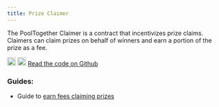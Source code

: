 ```yaml
---
title: Prize Claimer
---
```


The PoolTogether Claimer is a contract that incentivizes prize claims. Claimers can claim prizes on behalf of winners and earn a portion of the prize as a fee.

<div className='flex-center'>
  <img src="/img/github.svg" width="20" height="20" className='github-img-dark' />
  <img src="/img/github-light.png" width="20" height="20" className='github-img-light' />
  <a href="https://github.com/generationsoftware/pt-v5-claimer">Read the code on Github</a>
</div>


### Guides:

- Guide to [earn fees claiming prizes](/docs/guides/ClaimingPrizes.md)